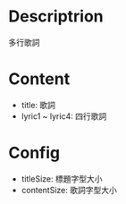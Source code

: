 # Descriptrion 

多行歌詞

# Content

- title: 歌詞
- lyric1 ~ lyric4: 四行歌詞

# Config
- titleSize: 標題字型大小
- contentSize: 歌詞字型大小